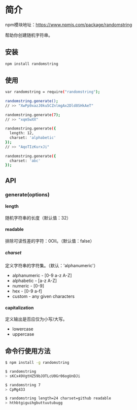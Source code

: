 # 简介
npm模块地址：https://www.npmjs.com/package/randomstring

帮助你创建随机字符串。

## 安装
```bash
npm install randomstring
```

## 使用
```bash
var randomstring = require("randomstring");
 
randomstring.generate();
// >> "XwPp9xazJ0ku5CZnlmgAx2Dld8SHkAeT"
 
randomstring.generate(7);
// >> "xqm5wXX"
 
randomstring.generate({
  length: 12,
  charset: 'alphabetic'
});
// >> "AqoTIzKurxJi"
 
randomstring.generate({
  charset: 'abc'
});
```

## API
### generate(options)
#### length
随机字符串的长度（默认值：32）
#### readable
排除可读性差的字符：0OIl。（默认值：false）
##### charset
定义字符串的字符集。（默认：'alphanumeric'）
- alphanumeric - [0-9 a-z A-Z]
- alphabetic - [a-z A-Z]
- numeric - [0-9]
- hex - [0-9 a-f]
- custom - any given characters
#### capitalization
定义输出是否应仅为小写/大写。
- lowercase
- uppercase

## 命令行使用方法
```bash
$ npm install -g randomstring

$ randomstring
> sKCx49VgtHZ59bJOTLcU0Gr06ogUnDJi

$ randomstring 7
> CpMg433

$ randomstring length=24 charset=github readable
> hthbtgiguihgbuttuutubugg
```